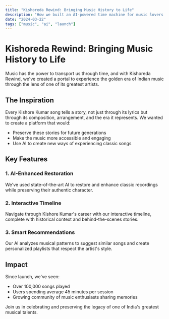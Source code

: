 ```yaml
---
title: "Kishoreda Rewind: Bringing Music History to Life"
description: "How we built an AI-powered time machine for music lovers to explore Kishore Kumar's legacy."
date: "2024-03-22"
tags: ["music", "ai", "launch"]
---
```


# Kishoreda Rewind: Bringing Music History to Life

Music has the power to transport us through time, and with Kishoreda Rewind, we've created a portal to experience the golden era of Indian music through the lens of one of its greatest artists.

## The Inspiration

Every Kishore Kumar song tells a story, not just through its lyrics but through its composition, arrangement, and the era it represents. We wanted to create a platform that would:
- Preserve these stories for future generations
- Make the music more accessible and engaging
- Use AI to create new ways of experiencing classic songs

## Key Features

### 1. AI-Enhanced Restoration
We've used state-of-the-art AI to restore and enhance classic recordings while preserving their authentic character.

### 2. Interactive Timeline
Navigate through Kishore Kumar's career with our interactive timeline, complete with historical context and behind-the-scenes stories.

### 3. Smart Recommendations
Our AI analyzes musical patterns to suggest similar songs and create personalized playlists that respect the artist's style.

## Impact

Since launch, we've seen:
- Over 100,000 songs played
- Users spending average 45 minutes per session
- Growing community of music enthusiasts sharing memories

Join us in celebrating and preserving the legacy of one of India's greatest musical talents. 